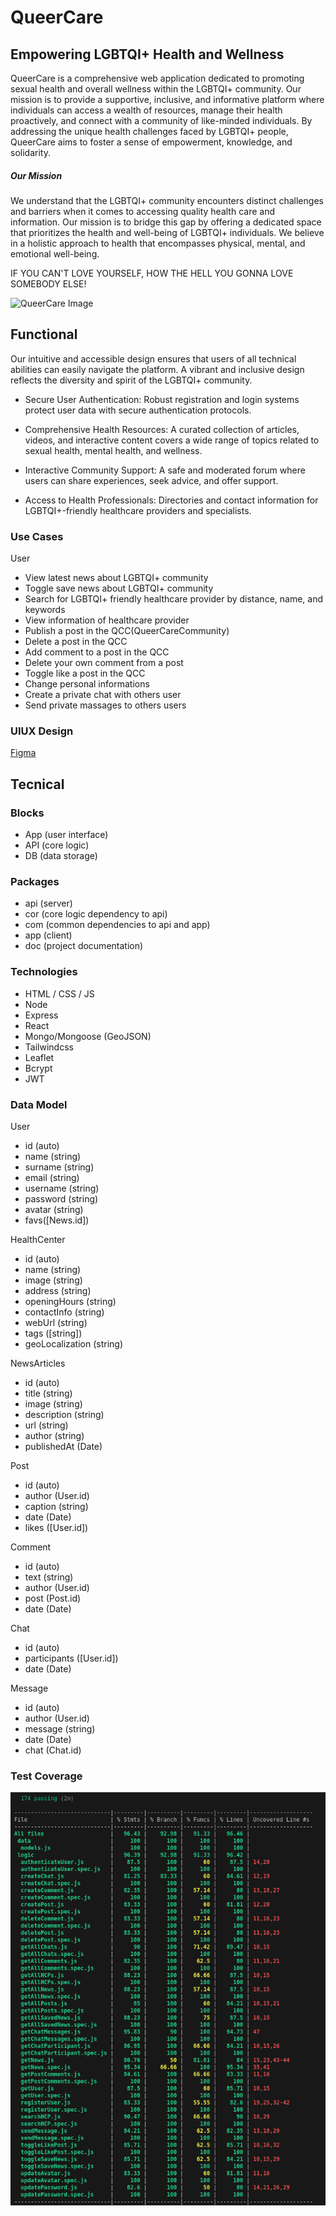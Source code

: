 # QueerCare
## Empowering LGBTQI+ Health and Wellness

QueerCare is a comprehensive web application dedicated to promoting sexual health and overall wellness within the LGBTQI+ community. Our mission is to provide a supportive, inclusive, and informative platform where individuals can access a wealth of resources, manage their health proactively, and connect with a community of like-minded individuals. By addressing the unique health challenges faced by LGBTQI+ people, QueerCare aims to foster a sense of empowerment, knowledge, and solidarity.

##### Our Mission
We understand that the LGBTQI+ community encounters distinct challenges and barriers when it comes to accessing quality health care and information. Our mission is to bridge this gap by offering a dedicated space that prioritizes the health and well-being of LGBTQI+ individuals. We believe in a holistic approach to health that encompasses physical, mental, and emotional well-being. 

IF YOU CAN'T LOVE YOURSELF, HOW THE HELL YOU GONNA LOVE SOMEBODY ELSE!

![QueerCare Image](https://media.giphy.com/media/m7e07TZRV20Xm/giphy.gif?cid=790b7611z3nitub7zo8vwlgaaef9co01c0ow63sozsh298em&ep=v1_gifs_search&rid=giphy.gif&ct=g)

## Functional

Our intuitive and accessible design ensures that users of all technical abilities can easily navigate the platform.
A vibrant and inclusive design reflects the diversity and spirit of the LGBTQI+ community.
- Secure User Authentication:
Robust registration and login systems protect user data with secure authentication protocols.

- Comprehensive Health Resources:
A curated collection of articles, videos, and interactive content covers a wide range of topics related to sexual health, mental health, and wellness.

- Interactive Community Support:
A safe and moderated forum where users can share experiences, seek advice, and offer support.

- Access to Health Professionals:
Directories and contact information for LGBTQI+-friendly healthcare providers and specialists.

### Use Cases

User
- View latest news about LGBTQI+ community
- Toggle save news about LGBTQI+ community
- Search for LGBTQI+ friendly healthcare provider by distance, name, and keywords
- View information of healthcare provider
- Publish a post in the QCC(QueerCareCommunity)
- Delete a post in the QCC
- Add comment to a post in the QCC
- Delete your own comment from a post
- Toggle like a post in the QCC
- Change personal informations
- Create a private chat with others user
- Send private massages to others users

### UIUX Design

[Figma](https://www.figma.com/design/Ahia0GosIeRkWOiWlOU96j/Project-QueerCare?node-id=0-1&t=nreOjKGTeidbWb3F-0)

## Tecnical

### Blocks

- App (user interface)
- API (core logic)
- DB (data storage)

### Packages

- api (server)
- cor (core logic dependency to api)
- com (common dependencies to api and app)
- app (client)
- doc (project documentation)

### Technologies

- HTML / CSS / JS
- Node
- Express
- React
- Mongo/Mongoose (GeoJSON)
- Tailwindcss
- Leaflet
- Bcrypt
- JWT

### Data Model

User
- id (auto)
- name (string)
- surname (string)
- email (string)
- username (string)
- password (string)
- avatar (string)
- favs([News.id])

HealthCenter
- id (auto)
- name (string)
- image (string)
- address (string)
- openingHours (string)
- contactInfo (string)
- webUrl (string)
- tags ([string])
- geoLocalization (string)

NewsArticles
- id (auto)
- title (string)
- image (string)
- description (string)
- url (string)
- author (string)
- publishedAt (Date)

Post
- id (auto)
- author (User.id)
- caption (string)
- date (Date)
- likes ([User.id])

Comment 
- id (auto)
- text (string)
- author (User.id)
- post (Post.id)
- date (Date)

Chat
- id (auto)
- participants ([User.id])
- date (Date)

Message
- id (auto)
- author (User.id)
- message (string)
- date (Date)
- chat (Chat.id)

### Test Coverage

![Test Coverage](test-coverage.png)
